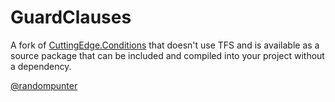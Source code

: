 GuardClauses
============

A fork of [CuttingEdge.Conditions] that doesn't use TFS and is available as a source package that can be included and compiled into your project without a dependency.

[@randompunter]

  [CuttingEdge.Conditions]: http://conditions.codeplex.com/
  [@randompunter]: http://twitter.com/randompunter